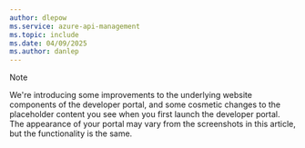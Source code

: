 ```yaml
---
author: dlepow
ms.service: azure-api-management
ms.topic: include
ms.date: 04/09/2025
ms.author: danlep
---
```



> [!NOTE]
> We're introducing some improvements to the underlying website components of the developer portal, and some cosmetic changes to the placeholder content you see when you first launch the developer portal. The appearance of your portal may vary from the screenshots in this article, but the functionality is the same.